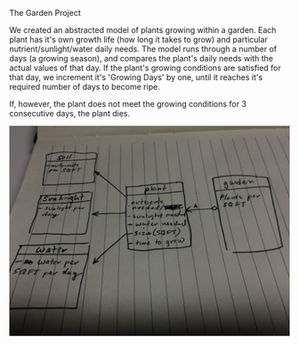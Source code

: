 The Garden Project

We created an abstracted model of plants growing within a garden. Each plant has it's own growth life (how long it takes to grow) and particular nutrient/sunlight/water daily needs. The model runs through a number of days (a growing season), and compares the plant's daily needs with the actual values of that day. If the plant's growing conditions are satisfied for that day, we increment it's 'Growing Days' by one, until it reaches it's required number of days to become ripe. 

If, however, the plant does not meet the growing conditions for 3 consecutive days, the plant dies.


![Photo of Garden UML](GardenUML.JPG)
